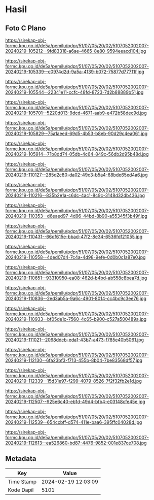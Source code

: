 # Hasil

## Foto C Plano

https://sirekap-obj-formc.kpu.go.id/de5a/pemilu/pdpr/51/07/05/20/02/5107052002007-20240219-105212--9fd83318-a6ae-4665-8e80-9594eeacd104.jpg

https://sirekap-obj-formc.kpu.go.id/de5a/pemilu/pdpr/51/07/05/20/02/5107052002007-20240219-105339--c0974d2d-9a5a-4139-b072-75877d77711f.jpg

https://sirekap-obj-formc.kpu.go.id/de5a/pemilu/pdpr/51/07/05/20/02/5107052002007-20240219-105544--22341e11-ccfc-48fd-8723-7d2b88889b51.jpg

https://sirekap-obj-formc.kpu.go.id/de5a/pemilu/pdpr/51/07/05/20/02/5107052002007-20240219-105701--5220d013-9dcd-4671-aab9-e472b58dec9d.jpg

https://sirekap-obj-formc.kpu.go.id/de5a/pemilu/pdpr/51/07/05/20/02/5107052002007-20240219-105829--75a1aeed-69d5-4b53-b8eb-90d29c4ea061.jpg

https://sirekap-obj-formc.kpu.go.id/de5a/pemilu/pdpr/51/07/05/20/02/5107052002007-20240219-105914--71b8dd74-05db-4c64-849c-56db2d95b48d.jpg

https://sirekap-obj-formc.kpu.go.id/de5a/pemilu/pdpr/51/07/05/20/02/5107052002007-20240219-110127--285d2c80-da02-49c3-b5a4-68bde65ed4a6.jpg

https://sirekap-obj-formc.kpu.go.id/de5a/pemilu/pdpr/51/07/05/20/02/5107052002007-20240219-110216--835b2e1a-c6dc-4ac1-8c9c-3148d32db436.jpg

https://sirekap-obj-formc.kpu.go.id/de5a/pemilu/pdpr/51/07/05/20/02/5107052002007-20240219-110353--d6eaed97-4d96-44bd-8b90-a55345f3b49f.jpg

https://sirekap-obj-formc.kpu.go.id/de5a/pemilu/pdpr/51/07/05/20/02/5107052002007-20240219-110431--66df615e-bbad-47f2-8e34-6536fdf21055.jpg

https://sirekap-obj-formc.kpu.go.id/de5a/pemilu/pdpr/51/07/05/20/02/5107052002007-20240219-110558--4ded07d4-7c4a-4d98-9efe-0d0b0c1a87e0.jpg

https://sirekap-obj-formc.kpu.go.id/de5a/pemilu/pdpr/51/07/05/20/02/5107052002007-20240219-110651--93310950-ea08-462d-b4bd-ab558c8bea7d.jpg

https://sirekap-obj-formc.kpu.go.id/de5a/pemilu/pdpr/51/07/05/20/02/5107052002007-20240219-110836--2ed3ab5a-9a6c-4901-8014-cc4bc9c3ee76.jpg

https://sirekap-obj-formc.kpu.go.id/de5a/pemilu/pdpr/51/07/05/20/02/5107052002007-20240219-110933--bf05de1c-7560-4c65-b900-c527a500489a.jpg

https://sirekap-obj-formc.kpu.go.id/de5a/pemilu/pdpr/51/07/05/20/02/5107052002007-20240219-111021--2068ddcb-eda1-43b7-a473-f785e40b5061.jpg

https://sirekap-obj-formc.kpu.go.id/de5a/pemilu/pdpr/51/07/05/20/02/5107052002007-20240219-112130--6fa23bf3-f713-455b-8b04-7be83568df57.jpg

https://sirekap-obj-formc.kpu.go.id/de5a/pemilu/pdpr/51/07/05/20/02/5107052002007-20240219-112339--15d31e97-f299-4079-8526-7f2f32fb2e1d.jpg

https://sirekap-obj-formc.kpu.go.id/de5a/pemilu/pdpr/51/07/05/20/02/5107052002007-20240219-112507--925e6c40-eb1d-49d4-bfb4-e03148cfe45e.jpg

https://sirekap-obj-formc.kpu.go.id/de5a/pemilu/pdpr/51/07/05/20/02/5107052002007-20240219-112539--654ccbff-d574-411e-baa6-395ffc04028d.jpg

https://sirekap-obj-formc.kpu.go.id/de5a/pemilu/pdpr/51/07/05/20/02/5107052002007-20240219-112613--ea526860-bd87-4476-9852-001e837ce708.jpg


## Metadata

| Key        | Value               |
| ---------- | ------------------- |
| Time Stamp | 2024-02-19 12:03:09 |
| Kode Dapil | 5101                |



